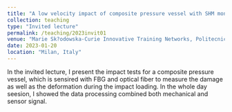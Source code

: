 ```yaml
---
title: "A low velocity impact of composite pressure vessel with SHM monitoring"
collection: teaching
type: "Invited lecture"
permalink: /teaching/2023invit01
venue: "Marie Sk?odowska-Curie Innovative Training Networks, Politecnico di Milano"
date: 2023-01-20
location: "Milan, Italy"
---
```


In the invited lecture, I present the impact tests for a composite pressure vessel, which is sensired with FBG and optical fiber to measure the damage as well as the deformation during the impact loading. In the whole day seesion, I showed the data processing combined both mechanical and sensor signal.
